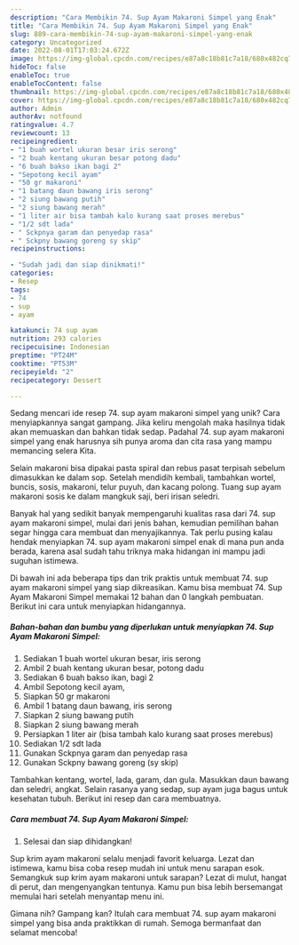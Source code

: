 ```yaml
---
description: "Cara Membikin 74. Sup Ayam Makaroni Simpel yang Enak"
title: "Cara Membikin 74. Sup Ayam Makaroni Simpel yang Enak"
slug: 889-cara-membikin-74-sup-ayam-makaroni-simpel-yang-enak
category: Uncategorized
date: 2022-08-01T17:03:24.672Z
image: https://img-global.cpcdn.com/recipes/e87a8c18b81c7a18/680x482cq70/74-sup-ayam-makaroni-simpel-foto-resep-utama.jpg
hideToc: false
enableToc: true
enableTocContent: false
thumbnail: https://img-global.cpcdn.com/recipes/e87a8c18b81c7a18/680x482cq70/74-sup-ayam-makaroni-simpel-foto-resep-utama.jpg
cover: https://img-global.cpcdn.com/recipes/e87a8c18b81c7a18/680x482cq70/74-sup-ayam-makaroni-simpel-foto-resep-utama.jpg
author: Admin
authorAv: notfound
ratingvalue: 4.7
reviewcount: 13
recipeingredient:
- "1 buah wortel ukuran besar iris serong"
- "2 buah kentang ukuran besar potong dadu"
- "6 buah bakso ikan bagi 2"
- "Sepotong kecil ayam"
- "50 gr makaroni"
- "1 batang daun bawang iris serong"
- "2 siung bawang putih"
- "2 siung bawang merah"
- "1 liter air bisa tambah kalo kurang saat proses merebus"
- "1/2 sdt lada"
- " Sckpnya garam dan penyedap rasa"
- " Sckpny bawang goreng sy skip"
recipeinstructions:

- "Sudah jadi dan siap dinikmati!"
categories:
- Resep
tags:
- 74
- sup
- ayam

katakunci: 74 sup ayam 
nutrition: 293 calories
recipecuisine: Indonesian
preptime: "PT24M"
cooktime: "PT53M"
recipeyield: "2"
recipecategory: Dessert

---
```





Sedang mencari ide resep 74. sup ayam makaroni simpel yang unik? Cara menyiapkannya sangat gampang. Jika keliru mengolah maka hasilnya tidak akan memuaskan dan bahkan tidak sedap. Padahal 74. sup ayam makaroni simpel yang enak harusnya sih punya aroma dan cita rasa yang mampu memancing selera Kita.





Selain makaroni bisa dipakai pasta spiral dan rebus pasat terpisah sebelum dimasukkan ke dalam sop. Setelah mendidih kembali, tambahkan wortel, buncis, sosis, makaroni, telur puyuh, dan kacang polong. Tuang sup ayam makaroni sosis ke dalam mangkuk saji, beri irisan seledri.

Banyak hal yang sedikit banyak mempengaruhi kualitas rasa dari 74. sup ayam makaroni simpel, mulai dari jenis bahan, kemudian pemilihan bahan segar hingga cara membuat dan menyajikannya. Tak perlu pusing kalau hendak menyiapkan 74. sup ayam makaroni simpel enak di mana pun anda berada, karena asal sudah tahu triknya maka hidangan ini mampu jadi suguhan istimewa.






Di bawah ini ada beberapa tips dan trik praktis untuk membuat 74. sup ayam makaroni simpel yang siap dikreasikan. Kamu bisa membuat 74. Sup Ayam Makaroni Simpel memakai 12 bahan dan 0 langkah pembuatan. Berikut ini cara untuk menyiapkan hidangannya.

<!--inarticleads1-->

##### Bahan-bahan dan bumbu yang diperlukan untuk menyiapkan 74. Sup Ayam Makaroni Simpel:

1. Sediakan 1 buah wortel ukuran besar, iris serong
1. Ambil 2 buah kentang ukuran besar, potong dadu
1. Sediakan 6 buah bakso ikan, bagi 2
1. Ambil Sepotong kecil ayam,
1. Siapkan 50 gr makaroni
1. Ambil 1 batang daun bawang, iris serong
1. Siapkan 2 siung bawang putih
1. Siapkan 2 siung bawang merah
1. Persiapkan 1 liter air (bisa tambah kalo kurang saat proses merebus)
1. Sediakan 1/2 sdt lada
1. Gunakan  Sckpnya garam dan penyedap rasa
1. Gunakan  Sckpny bawang goreng (sy skip)


Tambahkan kentang, wortel, lada, garam, dan gula. Masukkan daun bawang dan seledri, angkat. Selain rasanya yang sedap, sup ayam juga bagus untuk kesehatan tubuh. Berikut ini resep dan cara membuatnya. 

<!--inarticleads2-->

##### Cara membuat 74. Sup Ayam Makaroni Simpel:


1. Selesai dan siap dihidangkan!

Sup krim ayam makaroni selalu menjadi favorit keluarga. Lezat dan istimewa, kamu bisa coba resep mudah ini untuk menu sarapan esok. Semangkuk sup krim ayam makaroni untuk sarapan? Lezat di mulut, hangat di perut, dan mengenyangkan tentunya. Kamu pun bisa lebih bersemangat memulai hari setelah menyantap menu ini. 

Gimana nih? Gampang kan? Itulah cara membuat 74. sup ayam makaroni simpel yang bisa anda praktikkan di rumah. Semoga bermanfaat dan selamat mencoba!
